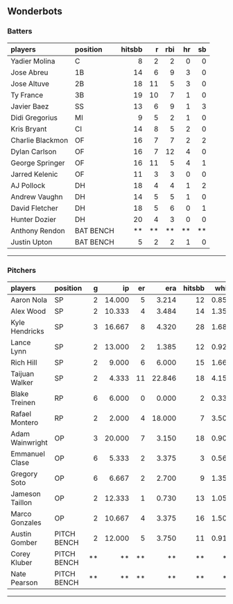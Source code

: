## Wonderbots

### Batters

 
|players          |position  | hitsbb|  r| rbi| hr| sb| 
|:----------------|:---------|------:|--:|---:|--:|--:| 
|Yadier Molina    |C         |      8|  2|   2|  0|  0| 
|Jose Abreu       |1B        |     14|  6|   9|  3|  0| 
|Jose Altuve      |2B        |     18| 11|   5|  3|  0| 
|Ty France        |3B        |     19| 10|   7|  1|  0| 
|Javier Baez      |SS        |     13|  6|   9|  1|  3| 
|Didi Gregorius   |MI        |      9|  5|   2|  1|  0| 
|Kris Bryant      |CI        |     14|  8|   5|  2|  0| 
|Charlie Blackmon |OF        |     16|  7|   7|  2|  2| 
|Dylan Carlson    |OF        |     16|  7|  12|  4|  0| 
|George Springer  |OF        |     16| 11|   5|  4|  1| 
|Jarred Kelenic   |OF        |     11|  3|   3|  0|  0| 
|AJ Pollock       |DH        |     18|  4|   4|  1|  2| 
|Andrew Vaughn    |DH        |     14|  5|   5|  1|  0| 
|David Fletcher   |DH        |     18|  5|   6|  0|  1| 
|Hunter Dozier    |DH        |     20|  4|   3|  0|  0| 
|Anthony Rendon   |BAT BENCH |     **| **|  **| **| **| 
|Justin Upton     |BAT BENCH |      5|  2|   2|  1|  0| 

* * *

### Pitchers

 
|players         |position    |  g|     ip| er|    era| hitsbb|  whip| so|  w| sv| 
|:---------------|:-----------|--:|------:|--:|------:|------:|-----:|--:|--:|--:| 
|Aaron Nola      |SP          |  2| 14.000|  5|  3.214|     12| 0.857| 14|  1|  0| 
|Alex Wood       |SP          |  2| 10.333|  4|  3.484|     14| 1.355| 15|  1|  0| 
|Kyle Hendricks  |SP          |  3| 16.667|  8|  4.320|     28| 1.680| 11|  1|  0| 
|Lance Lynn      |SP          |  2| 13.000|  2|  1.385|     12| 0.923| 10|  1|  0| 
|Rich Hill       |SP          |  2|  9.000|  6|  6.000|     15| 1.667|  5|  0|  0| 
|Taijuan Walker  |SP          |  2|  4.333| 11| 22.846|     18| 4.154|  1|  0|  0| 
|Blake Treinen   |RP          |  6|  6.000|  0|  0.000|      2| 0.333|  5|  0|  0| 
|Rafael Montero  |RP          |  2|  2.000|  4| 18.000|      7| 3.500|  2|  0|  0| 
|Adam Wainwright |OP          |  3| 20.000|  7|  3.150|     18| 0.900| 20|  1|  0| 
|Emmanuel Clase  |OP          |  6|  5.333|  2|  3.375|      3| 0.562|  5|  0|  1| 
|Gregory Soto    |OP          |  6|  6.667|  2|  2.700|      9| 1.350| 10|  0|  4| 
|Jameson Taillon |OP          |  2| 12.333|  1|  0.730|     13| 1.054|  7|  2|  0| 
|Marco Gonzales  |OP          |  2| 10.667|  4|  3.375|     16| 1.500|  7|  2|  0| 
|Austin Gomber   |PITCH BENCH |  2| 12.000|  5|  3.750|     11| 0.917| 10|  2|  0| 
|Corey Kluber    |PITCH BENCH | **|     **| **|     **|     **|    **| **| **| **| 
|Nate Pearson    |PITCH BENCH | **|     **| **|     **|     **|    **| **| **| **| 


* * *


